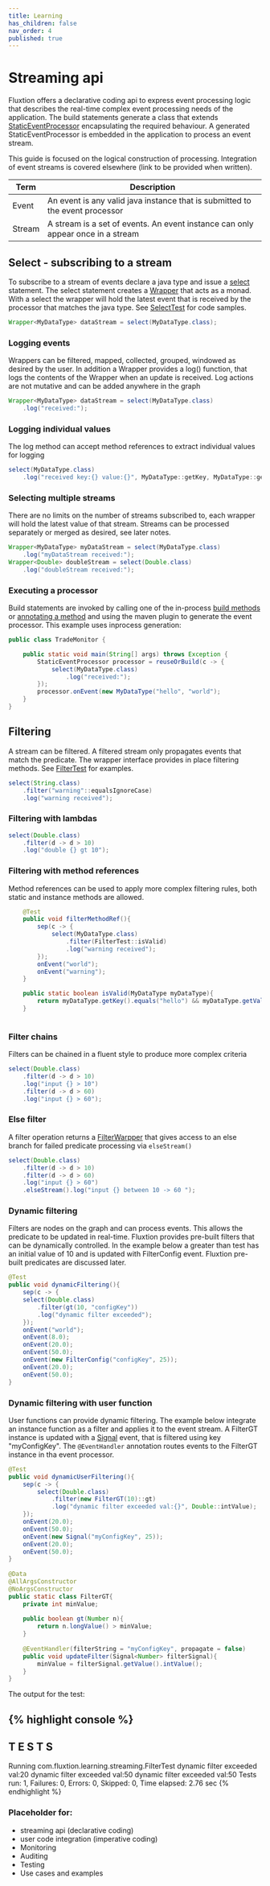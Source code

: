 ```yaml
---
title: Learning
has_children: false
nav_order: 4
published: true
---
```


# Streaming api 

Fluxtion offers a declarative coding api to express event processing logic that describes 
the real-time complex event processing needs of the application. The build
statements generate a class that extends [StaticEventProcessor](https://github.com/v12technology/fluxtion/tree/{{site.fluxtion_version}}/api/src/main/java/com/fluxtion/api/StaticEventProcessor.java) 
encapsulating the required behaviour. A generated StaticEventProcessor is embedded in the application to 
process an event stream.

This guide is focused on the logical construction of processing. Integration 
of event streams is covered elsewhere (link to be provided when written).

| Term      | Description |
| ----------- | ----------- |
| Event    | An event is any valid java instance that is submitted to the event processor |
| Stream   | A stream is a set of events. An event instance can only appear once in a stream    |


## Select - subscribing to a stream
To subscribe to a stream of events declare a java type and issue a [select](https://github.com/v12technology/fluxtion/tree/{{site.fluxtion_version}}/extensions/streaming/builder/src/main/java/com/fluxtion/ext/streaming/builder/factory/EventSelect.java#L35) statement.
The select statement creates a [Wrapper](https://github.com/v12technology/fluxtion/tree/{{site.fluxtion_version}}/extensions/streaming/api/src/main/java/com/fluxtion/ext/streaming/api/Wrapper.java) 
that acts as a monad. With a select the wrapper will hold the latest event that is received by the processor that matches the java type.
See [SelectTest](https://github.com/v12technology/fluxtion/blob/develop/examples/learning-streaming/src/test/java/com/fluxtion/learning/streaming/SelectTest.java)
for code samples.

```java
Wrapper<MyDataType> dataStream = select(MyDataType.class);

```

### Logging events
Wrappers can be filtered, mapped, collected, grouped, windowed as desired by the user.
In addition a Wrapper provides a log() function, that logs the contents of the Wrapper 
when an update is received. Log actions are not mutative and can be added anywhere in the
graph

```java
Wrapper<MyDataType> dataStream = select(MyDataType.class)
    .log("received:");

```

### Logging individual values
The log method can accept method references to extract individual values for logging

```java
select(MyDataType.class)
    .log("received key:{} value:{}", MyDataType::getKey, MyDataType::getValue);

```

### Selecting multiple streams
There are no limits on the number of streams subscribed to, each wrapper will hold
the latest value of that stream. Streams can be processed separately or merged as desired, see later notes.

```java
Wrapper<MyDataType> myDataStream = select(MyDataType.class)
    .log("myDataStream received:");
Wrapper<Double> doubleStream = select(Double.class)
    .log("doubleStream received:");

```


### Executing a processor
Build statements are invoked by calling one of the in-process [build methods](https://github.com/v12technology/fluxtion/tree/{{site.fluxtion_version}}/generator/src/main/java/com/fluxtion/generator/compiler/InprocessSepCompiler.java#L154)
or [annotating a method](../starting/aot_compilation.md) and using the maven plugin to generate the event processor.
This example uses inprocess generation:

```java
public class TradeMonitor {

    public static void main(String[] args) throws Exception {
        StaticEventProcessor processor = reuseOrBuild(c -> {
            select(MyDataType.class)
                .log("received:");
        });
        processor.onEvent(new MyDataType("hello", "world");
    }
}

```

## Filtering
A stream can be filtered. A filtered stream only propagates events that match the predicate. The wrapper
interface provides in place filtering methods. See [FilterTest](https://github.com/v12technology/fluxtion/blob/develop/examples/learning-streaming/src/test/java/com/fluxtion/learning/streaming/FilterTest.java)
for examples.

```java
select(String.class)
    .filter("warning"::equalsIgnoreCase)
    .log("warning received");

```

### Filtering with lambdas

```java
select(Double.class)
    .filter(d -> d > 10)
    .log("double {} gt 10");

```

### Filtering with method references
Method references can be used to apply more complex filtering rules, both static and instance methods are 
allowed.

```java
    @Test
    public void filterMethodRef(){
        sep(c -> {
            select(MyDataType.class)
                .filter(FilterTest::isValid)
                .log("warning received");
        });
        onEvent("world");
        onEvent("warning");
    }

    public static boolean isValid(MyDataType myDataType){
        return myDataType.getKey().equals("hello") && myDataType.getValue().equals("world");
    }
    
```

### Filter chains
Filters can be chained in a fluent style to produce more complex criteria

```java
select(Double.class)
    .filter(d -> d > 10)
    .log("input {} > 10")
    .filter(d -> d > 60)
    .log("input {} > 60");

```

### Else filter
A filter operation returns a [FilterWarpper](https://github.com/v12technology/fluxtion/tree/{{site.fluxtion_version}}/extensions/streaming/api/src/main/java/com/fluxtion/ext/streaming/api/FilterWrapper.java)
that gives access to an else branch for failed predicate processing via ```elseStream()``` 

```java
select(Double.class)
    .filter(d -> d > 10)
    .filter(d -> d > 60)
    .log("input {} > 60")
    .elseStream().log("input {} between 10 -> 60 ");

```

### Dynamic filtering
Filters are nodes on the graph and can process events. This allows the predicate to be updated in 
real-time. Fluxtion provides pre-built filters that can be dynamically controlled. In the example
below a greater than test has an initial value of 10 and is updated with FilterConfig event. Fluxtion
pre-built predicates are discussed later.

```java
@Test
public void dynamicFiltering(){
    sep(c -> {
    select(Double.class)
        .filter(gt(10, "configKey"))
        .log("dynamic filter exceeded");
    });
    onEvent("world");
    onEvent(8.0);
    onEvent(20.0);
    onEvent(50.0);
    onEvent(new FilterConfig("configKey", 25));
    onEvent(20.0);
    onEvent(50.0);
}

```

### Dynamic filtering with user function

User functions can provide dynamic filtering. The example below integrate an instance function as a filter and applies 
it to the event stream. A FilterGT instance is updated with a [Signal](https://github.com/v12technology/fluxtion/tree/{{site.fluxtion_version}}/api/src/main/java/com/fluxtion/api/event/Signal.java) 
event, that is filtered using key "myConfigKey".
The `@EventHandler` annotation routes events to the FilterGT instance in tha event processor. 

```java
@Test
public void dynamicUserFiltering(){
    sep(c -> {
        select(Double.class)
            .filter(new FilterGT(10)::gt)
            .log("dynamic filter exceeded val:{}", Double::intValue);
    });
    onEvent(20.0);
    onEvent(50.0);
    onEvent(new Signal("myConfigKey", 25));
    onEvent(20.0);
    onEvent(50.0);
}
    
@Data
@AllArgsConstructor
@NoArgsConstructor
public static class FilterGT{
    private int minValue;
    
    public boolean gt(Number n){
        return n.longValue() > minValue;
    }
    
    @EventHandler(filterString = "myConfigKey", propagate = false)
    public void updateFilter(Signal<Number> filterSignal){
        minValue = filterSignal.getValue().intValue();
    } 
}

```
The output for the test:

{% highlight console %}
-------------------------------------------------------
T E S T S
-------------------------------------------------------
Running com.fluxtion.learning.streaming.FilterTest
dynamic filter exceeded val:20
dynamic filter exceeded val:50
dynamic filter exceeded val:50
Tests run: 1, Failures: 0, Errors: 0, Skipped: 0, Time elapsed: 2.76 sec
{% endhighlight %}

### Placeholder for:
- streaming api (declarative coding)
- user code integration (imperative coding)
- Monitoring
- Auditing
- Testing
- Use cases and examples
